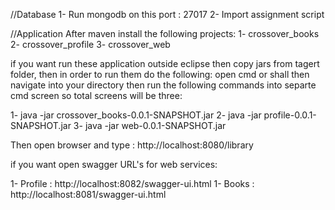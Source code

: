 //Database
1- Run mongodb on this port : 27017
2- Import assignment script

//Application
After maven install the following projects:
1- crossover_books
2- crossover_profile
3- crossover_web

if you want run these application outside eclipse then copy jars from tagert folder, 
then in order to run them do the following:
open cmd or shall then navigate into your directory then run the following commands into separte cmd screen so total screens will be three:

1- java -jar crossover_books-0.0.1-SNAPSHOT.jar
2- java -jar profile-0.0.1-SNAPSHOT.jar
3- java -jar web-0.0.1-SNAPSHOT.jar

Then open browser and type : http://localhost:8080/library

if you want open swagger URL's for web services:

1- Profile : http://localhost:8082/swagger-ui.html
1- Books : http://localhost:8081/swagger-ui.html
